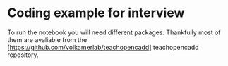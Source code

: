 # Coding example for interview

To run the notebook you will need different packages. Thankfully most of them are avaliable from the [https://github.com/volkamerlab/teachopencadd] teachopencadd repository.
